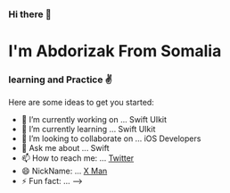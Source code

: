 ### Hi there 👋

# I'm Abdorizak From Somalia
### learning and Practice ✌️

Here are some ideas to get you started:

- 🔭 I’m currently working on ... Swift UIkit
- 🌱 I’m currently learning ... Swift UIkit
- 👯 I’m looking to collaborate on ... iOS Developers
- 💬 Ask me about ... Swift
- 📫 How to reach me: ... [Twitter](twitter.com/abdorizak3)
- 😄 NickName: ... [X Man](facebook.com/abdorizak3)
- ⚡ Fun fact: ...
-->
